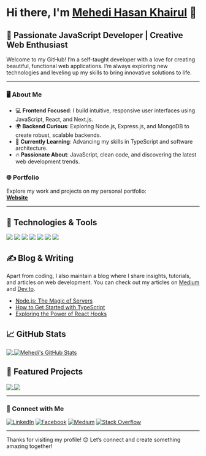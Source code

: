 # Hi there, I'm [Mehedi Hasan Khairul](https://mhkhairul-40e95.web.app/) 👋

## 🌟 Passionate JavaScript Developer | Creative Web Enthusiast

Welcome to my GitHub! I’m a self-taught developer with a love for creating beautiful, functional web applications. I’m always exploring new technologies and leveling up my skills to bring innovative solutions to life.

---

### 🖥️ About Me
- 💻 **Frontend Focused**: I build intuitive, responsive user interfaces using JavaScript, React, and Next.js.
- 🌍 **Backend Curious**: Exploring Node.js, Express.js, and MongoDB to create robust, scalable backends.
- 🌱 **Currently Learning**: Advancing my skills in TypeScript and software architecture.
- 🔥 **Passionate About**: JavaScript, clean code, and discovering the latest web development trends.

### 🌐 Portfolio
Explore my work and projects on my personal portfolio:  
**[Website](https://mhkhairul-40e95.web.app/)**

---

## 🔧 Technologies & Tools
![](https://img.shields.io/badge/Code-JavaScript-informational?style=flat&logo=javascript&logoColor=white&color=2bbc8a)
![](https://img.shields.io/badge/Code-React-informational?style=flat&logo=react&logoColor=white&color=2bbc8a)
![](https://img.shields.io/badge/Code-Next.js-informational?style=flat&logo=next.js&logoColor=white&color=2bbc8a)
![](https://img.shields.io/badge/Code-Node.js-informational?style=flat&logo=node.js&logoColor=white&color=2bbc8a)
![](https://img.shields.io/badge/Code-TypeScript-informational?style=flat&logo=typescript&logoColor=white&color=2bbc8a)
![](https://img.shields.io/badge/Database-MongoDB-informational?style=flat&logo=mongodb&logoColor=white&color=2bbc8a)
![](https://img.shields.io/badge/Tools-TailwindCSS-informational?style=flat&logo=tailwindcss&logoColor=white&color=2bbc8a)

## &#x270d; Blog & Writing

Apart from coding, I also maintain a blog where I share insights, tutorials, and articles on web development. You can check out my articles on [Medium](https://medium.com/@mhkhairul78) and [Dev.to](https://dev.to/mhkhairul).

<!-- BLOG-POST-LIST:START -->
- [Node.js: The Magic of Servers](https://bdit.community/t/node-js-the-magic-of-servers/4394?u=imehedi)
- [How to Get Started with TypeScript](https://medium.com/@mhkhairul78/how-to-get-started-with-typescript)
- [Exploring the Power of React Hooks](https://medium.com/@mhkhairul78/exploring-the-power-of-react-hooks)
<!-- BLOG-POST-LIST:END -->

## &#x1f4c8; GitHub Stats

<a href="https://github.com/mehedihasankhairul">
  <img align="center" src="https://github-readme-stats.vercel.app/api/top-langs/?username=mehedihasankhairul&hide=php,html&title_color=ffffff&text_color=c9cacc&icon_color=2bbc8a&bg_color=1d1f21&langs_count=3" />
</a>
<a href="https://github.com/mehedihasankhairul">
  <img align="center" src="https://github-readme-stats.vercel.app/api?username=mehedihasankhairul&show_icons=true&line_height=27&count_private=true&title_color=ffffff&text_color=c9cacc&icon_color=2bbc8a&bg_color=1d1f21" alt="Mehedi's GitHub Stats" />
</a>

## 🚀 Featured Projects

<a href="https://github.com/mehedihasankhairul/Image-Gallery-Ollyo">
  <img align="center" src="https://github-readme-stats.vercel.app/api/pin/?username=mehedihasankhairul&repo=Image-Gallery-Ollyo&title_color=ffffff&text_color=c9cacc&icon_color=2bbc8a&bg_color=1d1f21" />
</a>

<a href="https://github.com/mehedihasankhairul/invoice-generator">
  <img align="center" src="https://github-readme-stats.vercel.app/api/pin/?username=mehedihasankhairul&repo=invoice-generator&title_color=ffffff&text_color=c9cacc&icon_color=2bbc8a&bg_color=1d1f21" />
</a>


---

### 🤝 Connect with Me
[![LinkedIn](https://img.shields.io/badge/%20-Connect-black?color=14171A&labelColor=212121&logo=linkedin&logoColor=ffffff)](https://www.linkedin.com/in/mhkhairul/) 
[![Facebook](https://img.shields.io/badge/%20-Follow-black?color=14171A&labelColor=1976d2&logo=facebook&logoColor=ffffff)](https://www.facebook.com/mahedihasan.khairul) 
[![Medium](https://img.shields.io/badge/%20-Follow-black?color=14171A&labelColor=1976d2&logo=medium&logoColor=ffffff)](https://medium.com/@mhkhairul78) 
[![Stack Overflow](https://img.shields.io/badge/%20-Questions-black?color=14171A&labelColor=fff&logo=stackoverflow&logoColor=0c0d0e26)](https://stackoverflow.com/users/15782797/mehedi-hasan-khairul)

---

Thanks for visiting my profile! 😊 Let’s connect and create something amazing together!

